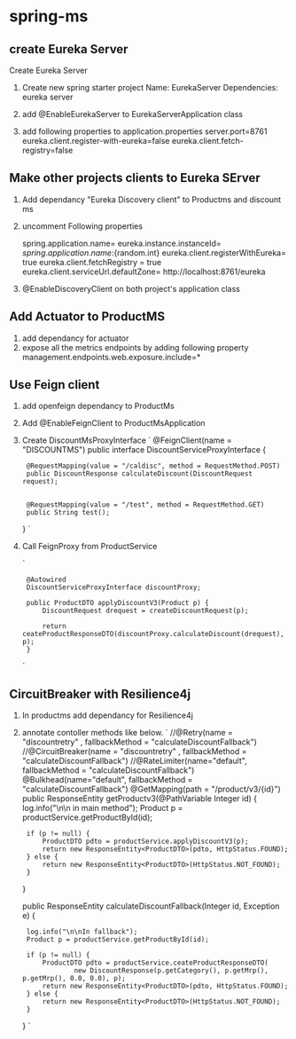 # spring-ms
## create Eureka Server 
Create Eureka Server
1) Create new spring starter project 
	Name: EurekaServer
	Dependencies: eureka server

2) add @EnableEurekaServer to EurekaServerApplication class

3) add following properties to application.properties
	server.port=8761
	eureka.client.register-with-eureka=false
	eureka.client.fetch-registry=false
  
## Make other projects clients to Eureka SErver
1) Add dependancy "Eureka Discovery client" to Productms and discount ms
2) uncomment Following properties

	spring.application.name=
	eureka.instance.instanceId= ${spring.application.name}:${random.int}
	eureka.client.registerWithEureka= true
	eureka.client.fetchRegistry = true
	eureka.client.serviceUrl.defaultZone= http://localhost:8761/eureka


3) @EnableDiscoveryClient on both project's application class

## Add Actuator to ProductMS
1) add dependancy for actuator
2) expose all the metrics endpoints by adding following property 
	management.endpoints.web.exposure.include=*
	
## Use Feign client
1)  add openfeign dependancy to ProductMs

2) Add @EnableFeignClient to ProductMsApplication

3) Create DiscountMsProxyInterface 
	`
		@FeignClient(name = "DISCOUNTMS")
		public interface DiscountServiceProxyInterface {

		@RequestMapping(value = "/caldisc", method = RequestMethod.POST) 
		public DiscountResponse calculateDiscount(DiscountRequest request);
	
	
		@RequestMapping(value = "/test", method = RequestMethod.GET) 
		public String test();
	
	}
	`
4) Call FeignProxy from ProductService
	
	`
	
		@Autowired
		DiscountServiceProxyInterface discountProxy;

		public ProductDTO applyDiscountV3(Product p) {
			DiscountRequest drequest = createDiscountRequest(p);

			return ceateProductResponseDTO(discountProxy.calculateDiscount(drequest), p);
		}
	`

## CircuitBreaker with Resilience4j
1) In productms add dependancy for Resilience4j
2) annotate contoller methods like below.
	`
	//@Retry(name = "discountretry" , fallbackMethod = "calculateDiscountFallback")
	//@CircuitBreaker(name = "discountretry" , fallbackMethod = "calculateDiscountFallback")
	//@RateLimiter(name="default", fallbackMethod = "calculateDiscountFallback")
	@Bulkhead(name="default", fallbackMethod = "calculateDiscountFallback")
	@GetMapping(path = "/product/v3/{id}")
	public ResponseEntity<ProductDTO> getProductv3(@PathVariable Integer id) {
		log.info("\n\n in main method");
		Product p = productService.getProductById(id);
		
		if (p != null) {
			ProductDTO pdto = productService.applyDiscountV3(p);
			return new ResponseEntity<ProductDTO>(pdto, HttpStatus.FOUND);
		} else {
			return new ResponseEntity<ProductDTO>(HttpStatus.NOT_FOUND);
		}
	}
	
	public ResponseEntity<ProductDTO> calculateDiscountFallback(Integer id, Exception e) {

		log.info("\n\nIn fallback");
		Product p = productService.getProductById(id);

		if (p != null) {
			ProductDTO pdto = productService.ceateProductResponseDTO(
					new DiscountResponse(p.getCategory(), p.getMrp(), p.getMrp(), 0.0, 0.0), p);
			return new ResponseEntity<ProductDTO>(pdto, HttpStatus.FOUND);
		} else {
			return new ResponseEntity<ProductDTO>(HttpStatus.NOT_FOUND);
		}

	}
	`
